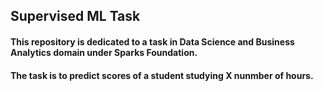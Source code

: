 ## Supervised ML Task

#### This repository is dedicated to a task in Data Science and Business Analytics domain under Sparks Foundation.

#### The task is to predict scores of a student studying X nunmber of hours.
